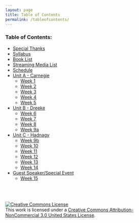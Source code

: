 ```yaml
---
layout: page
title: Table of Contents
permalink: /tableofcontents/
---
```

<h3 id="index-">Table of Contents:</h3>
<ul>
<li><a href="/thankyou/">Special Thanks</li>
<li><a href="/syllabus/">Syllabus</li>
<li><a href="/booklist/">Book List</a></li>
<li><a href="/streaming/">Streaming Media List</li>
<li><a href="/schedule/">Schedule</a></li>
<li><a href="">Unit A - Carnegie<ul>
<li><a href="">Week 1</li>
<li><a href="">Week 2</li>
<li><a href="">Week 3</li>
<li><a href="">Week 4</li>
<li><a href="">Week 5</li>
</ul>
</li>
<li><a href="">Unit B - Dreeke<ul>
<li><a href="">Week 6</li>
<li><a href="">Week 7</li>
<li><a href="">Week 8</li>
<li><a href="">Week 9a</li>
</ul>
</li>
<li><a href="">Unit C - Hadnagy<ul>
<li><a href="">Week 9b</li>
<li><a href="">Week 10</li>
<li><a href="">Week 11</li>
<li><a href="">Week 12</li>
<li><a href="">Week 13</li>
<li><a href="">Week 14</li>
</ul>
</li>
<li><a href="">Guest Speaker/Special Event<ul>
<li><a href="">Week 15</li>
</ul>
</li>
</ul>
<br><br><br>
<a rel="license" href="http://creativecommons.org/licenses/by-nc/3.0/us/"><img alt="Creative Commons License" style="border-width:0" src="https://i.creativecommons.org/l/by-nc/3.0/us/88x31.png" /></a><br />This work is licensed under a <a rel="license" href="http://creativecommons.org/licenses/by-nc/3.0/us/">Creative Commons Attribution-NonCommercial 3.0 United States License</a>.
